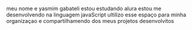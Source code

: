 meu nome e yasmim gabateli
estou estudando alura
estou me desenvolvendo na linguagem javaScript
ultilizo esse espaço para minha organizaçao e compartilhamendo dos meus projetos desenvolvitos
